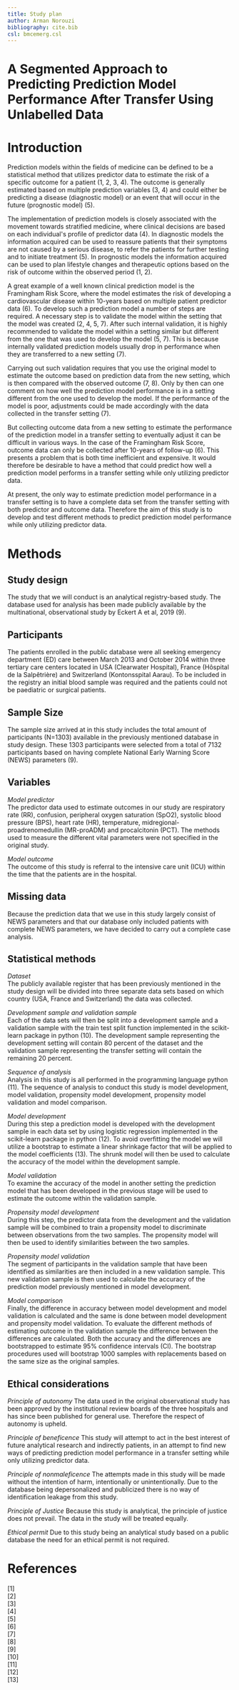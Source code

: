 ```yaml
---
title: Study plan
author: Arman Norouzi
bibliography: cite.bib
csl: bmcemerg.csl
---
```


# A Segmented Approach to Predicting Prediction Model Performance After Transfer Using Unlabelled Data
# Introduction
Prediction models within the fields of medicine can be defined to be a statistical method that utilizes predictor data to estimate the risk of a specific outcome for a patient (1, 2, 3, 4). The outcome is generally estimated based on multiple prediction variables (3, 4) and could either be predicting a disease (diagnostic model) or an event that will occur in the future (prognostic model) (5).

The implementation of prediction models is closely associated with the movement towards stratified medicine, where clinical decisions are based on each individual's profile of predictor data (4). In diagnostic models the information acquired can be used to reassure patients that their symptoms are not caused by a serious disease, to refer the patients for further testing and to initiate treatment (5). In prognostic models the information acquired can be used to plan lifestyle changes and therapeutic options based on the risk of outcome within the observed period (1, 2). 

A great example of a well known clinical prediction model is the Framingham Risk Score, where the model estimates the risk of developing a cardiovascular disease within 10-years based on multiple patient predictor data (6). To develop such a prediction model a number of steps are required. A necessary step is to validate the model within the setting that the model was created (2, 4, 5, 7). After such internal validation, it is highly recommended to validate the model within a setting similar but different from the one that was used to develop the model (5, 7).  This is because internally validated prediction models usually drop in performance when they are transferred to a new setting (7).

Carrying out such validation requires that you use the original model to estimate the outcome based on prediction data from the new setting, which is then compared with the observed outcome (7, 8). Only by then can one comment on how well the prediction model performance is in a setting different from the one used to develop the model. If the performance of the model is poor, adjustments could be made accordingly with the data collected in the transfer setting (7). 

But collecting outcome data from a new setting to estimate the performance of the prediction model in a transfer setting to eventually adjust it can be difficult in various ways. In the case of the Framingham Risk Score, outcome data can only be collected after 10-years of follow-up (6). This presents a problem that is both time inefficient and expensive. It would therefore be desirable to have a method that could predict how well a prediction model performs in a transfer setting while only utilizing predictor data.

At present, the only way to estimate prediction model performance in a transfer setting is to have a complete data set from the transfer setting with both predictor and outcome data. Therefore the aim of this study is to develop and test different methods to predict prediction model performance while only utilizing predictor data.

# Methods
## Study design
The study that we will conduct is an analytical registry-based study. The database used for analysis has been made publicly available by the multinational, observational study by Eckert A et al, 2019 (9).

## Participants
The patients enrolled in the public database were all seeking emergency department (ED) care between March 2013 and October 2014 within three tertiary care centers located in USA (Clearwater Hospital), France (Hôspital de la Salpêtrière) and Switzerland (Kontonsspital Aarau). To be included in the registry an initial blood sample was required and the patients could not be paediatric or surgical patients.

## Sample Size
The sample size arrived at in this study includes the total amount of participants (N=1303) available in the previously mentioned database in study design. These 1303 participants were selected from a total of 7132 participants based on having complete National Early Warning Score (NEWS) parameters (9).

## Variables
*Model predictor*  
The predictor data used to estimate outcomes in our study are respiratory rate (RR), confusion, peripheral oxygen saturation (SpO2), systolic blood pressure (BPS), heart rate (HR), temperature, midregional-proadrenomedullin (MR-proADM) and procalcitonin (PCT). The methods used to measure the different vital parameters were not specified in the original study.
  
*Model outcome*  
The outcome of this study is referral to the intensive care unit (ICU) within the time that the patients are in the hospital.

## Missing data
Because the prediction data that we use in this study largely consist of NEWS parameters and that our database only included patients with complete NEWS parameters, we have decided to carry out a complete case analysis.  

## Statistical methods
*Dataset*  
The publicly available register that has been previously mentioned in the study design will be divided into three separate data sets based on which country (USA, France and Switzerland) the data was collected.

*Development sample and validation sample*  
Each of the data sets will then be split into a development sample and a validation sample with the train test split function implemented in the scikit-learn package in python (10). The development sample representing the development setting will contain 80 percent of the dataset and the validation sample representing the transfer setting will contain the remaining 20 percent.
 
*Sequence of analysis*  
Analysis in this study is all performed in the programming language python (11). The sequence of analysis to conduct this study is model development, model validation, propensity model development, propensity model validation and model comparison. 

*Model development*  
During this step a prediction model is developed with the development sample in each data set by using logistic regression implemented in the scikit-learn package in python (12). To avoid overfitting the model we will utilize a bootstrap to estimate a linear shrinkage factor that will be applied to the model coefficients (13). The shrunk model will then be used to calculate the accuracy of the model within the development sample.

*Model validation*  
To examine the accuracy of the model in another setting the prediction model that has been developed in the previous stage will be used to estimate the outcome within the validation sample.

*Propensity model development*  
During this step, the predictor data from the development and the validation sample will be combined to train a propensity model to discriminate between observations from the two samples. The propensity model will then be used to identify similarities between the two samples.

*Propensity model validation*  
The segment of participants in the validation sample that have been identified as similarities are then included in a new validation sample. This new validation sample is then used to calculate the accuracy of the prediction model previously mentioned in model development.

*Model comparison*  
Finally, the difference in accuracy between model development and model validation is calculated and the same is done between model development and propensity model validation. To evaluate the different methods of estimating outcome in the validation sample the difference between the differences are calculated. Both the accuracy and the differences are bootstrapped to estimate 95% confidence intervals (CI). The bootstrap procedures used will bootstrap 1000 samples with replacements based on the same size as the original samples.

## Ethical considerations
*Principle of autonomy*
The data used in the original  observational study has been approved by the institutional review boards of the three hospitals and has since been published for general use. Therefore the respect of autonomy is upheld.

*Principle of beneficence*
This study will attempt to act in the best interest of future analytical research and indirectly patients, in an attempt to find new ways of predicting prediction model performance in a transfer setting while only utilizing predictor data.

*Principle of nonmaleficence*
The attempts made in this study will be made without the intention of harm, intentionally or unintentionally. Due to the database being depersonalized and publicized there is no way of identification leakage from this study.

*Principle of Justice*
Because this study is analytical, the principle of justice does not prevail. The data in the study will be treated equally.

*Ethical permit*
Due to this study being an analytical study based on a public database the need for an ethical permit is not required. 

# References
[1]   
[2]   
[3]   
[4]   
[5]   
[6]   
[7]   
[8]   
[9]   
[10]  
[11]  
[12]  
[13]  

